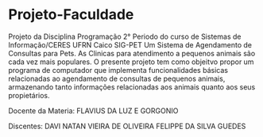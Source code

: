 # Projeto-Faculdade
Projeto da Disciplina Programação 2° Periodo do curso de Sistemas de Informação/CERES UFRN Caico
SIG-PET Um Sistema de Agendamento de Consultas para Pets.
As Clinicas para atendimento a pequenos animais são cada vez mais populares. O presente projeto tem como objeitvo propor um programa de computador que implementa funcionalidades básicas relacionadas ao agendamento de consultas de pequenos animais, armazenando tanto informações relacionadas aos animais quanto aos seus propietários.

Docente da Materia:
 FLAVIUS DA LUZ E GORGONIO

Discentes: 
DAVI NATAN VIEIRA DE OLIVEIRA 
FELIPPE DA SILVA GUEDES


